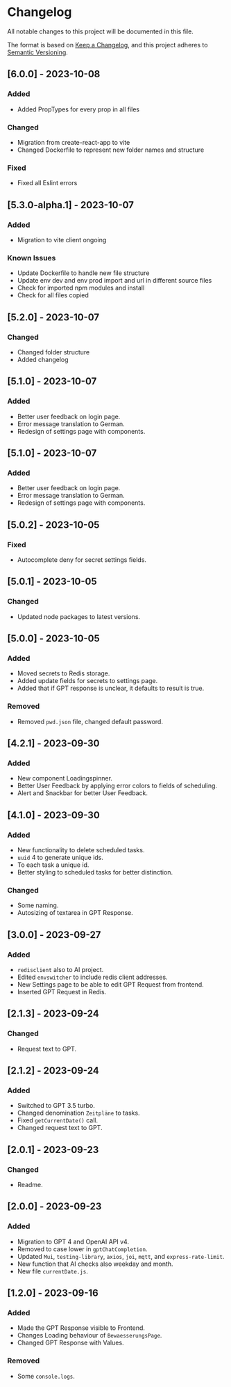 # Changelog

All notable changes to this project will be documented in this file.

The format is based on [Keep a Changelog](https://keepachangelog.com/en/1.0.0/),
and this project adheres to [Semantic Versioning](https://semver.org/spec/v2.0.0.html).

## [6.0.0] - 2023-10-08
### Added
- Added PropTypes for every prop in all files

### Changed
- Migration from create-react-app to vite 
- Changed Dockerfile to represent new folder names and structure

### Fixed
- Fixed all Eslint errors

## [5.3.0-alpha.1] - 2023-10-07
### Added
- Migration to vite client ongoing

### Known Issues
- Update Dockerfile to handle new file structure
- Update env dev and env prod import and url in different source files
- Check for imported npm modules and install
- Check for all files copied

## [5.2.0] - 2023-10-07
### Changed
- Changed folder structure
- Added changelog

## [5.1.0] - 2023-10-07
### Added
- Better user feedback on login page.
- Error message translation to German.
- Redesign of settings page with components.

## [5.1.0] - 2023-10-07
### Added
- Better user feedback on login page.
- Error message translation to German.
- Redesign of settings page with components.

## [5.0.2] - 2023-10-05
### Fixed
- Autocomplete deny for secret settings fields.

## [5.0.1] - 2023-10-05
### Changed
- Updated node packages to latest versions.

## [5.0.0] - 2023-10-05
### Added
- Moved secrets to Redis storage.
- Added update fields for secrets to settings page.
- Added that if GPT response is unclear, it defaults to result is true.

### Removed
- Removed `pwd.json` file, changed default password.

## [4.2.1] - 2023-09-30
### Added
- New component Loadingspinner.
- Better User Feedback by applying error colors to fields of scheduling.
- Alert and Snackbar for better User Feedback.

## [4.1.0] - 2023-09-30
### Added
- New functionality to delete scheduled tasks.
- `uuid` 4 to generate unique ids.
- To each task a unique id.
- Better styling to scheduled tasks for better distinction.

### Changed
- Some naming.
- Autosizing of textarea in GPT Response.

## [3.0.0] - 2023-09-27
### Added
- `redisclient` also to AI project.
- Edited `envswitcher` to include redis client addresses.
- New Settings page to be able to edit GPT Request from frontend.
- Inserted GPT Request in Redis.

## [2.1.3] - 2023-09-24
### Changed
- Request text to GPT.

## [2.1.2] - 2023-09-24
### Added
- Switched to GPT 3.5 turbo.
- Changed denomination `Zeitpläne` to tasks.
- Fixed `getCurrentDate()` call.
- Changed request text to GPT.

## [2.0.1] - 2023-09-23
### Changed
- Readme.

## [2.0.0] - 2023-09-23
### Added
- Migration to GPT 4 and OpenAI API v4.
- Removed to case lower in `gptChatCompletion`.
- Updated `Mui`, `testing-library`, `axios`, `joi`, `mqtt`, and `express-rate-limit`.
- New function that AI checks also weekday and month.
- New file `currentDate.js`.

## [1.2.0] - 2023-09-16
### Added
- Made the GPT Response visible to Frontend.
- Changes Loading behaviour of `BewaesserungsPage`.
- Changed GPT Response with Values.

### Removed
- Some `console.logs`.